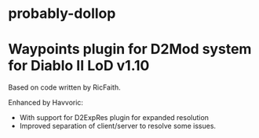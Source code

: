 # probably-dollop
Waypoints plugin for D2Mod system for Diablo II LoD v1.10
=========================================================
Based on code written by RicFaith.

Enhanced by Havvoric:
* With support for D2ExpRes plugin for expanded resolution
* Improved separation of client/server to resolve some issues.
